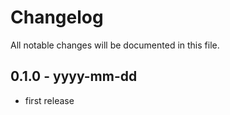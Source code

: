 # Changelog

All notable changes will be documented in this file.

## 0.1.0 - yyyy-mm-dd

- first release
